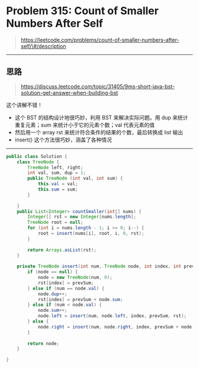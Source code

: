 # Problem 315: Count of Smaller Numbers After Self

> https://leetcode.com/problems/count-of-smaller-numbers-after-self/\#/description

-----------

## 思路

> https://discuss.leetcode.com/topic/31405/9ms-short-java-bst-solution-get-answer-when-building-bst

这个讲解不错！

* 这个 BST 的结构设计地很巧妙，利用 BST 来解决实际问题。用 dup 来统计重复元素；sum 来统计小于它的元素个数；val 代表元素的值
* 然后用一个 array rst 来统计符合条件的结果的个数，最后转换成 list 输出
* insert\(\) 这个方法很巧妙，涵盖了各种情况

------

```java
public class Solution {
    class TreeNode {
        TreeNode left, right;
        int val, sum, dup = 1;
        public TreeNode (int val, int sum) {
            this.val = val;
            this.sum = sum;
        }
        
    }
    public List<Integer> countSmaller(int[] nums) {
        Integer[] rst = new Integer[nums.length];
        TreeNode root = null;
        for (int i = nums.length - 1; i >= 0; i--) {
            root = insert(nums[i], root, i, 0, rst);
        }
        
        return Arrays.asList(rst);
    }
    
    private TreeNode insert(int num, TreeNode node, int index, int prevSum, Integer[] rst) {
        if (node == null) {
            node = new TreeNode(num, 0);
            rst[index] = prevSum;
        } else if (num == node.val) {
            node.dup++;
            rst[index] = prevSum + node.sum;
        } else if (num < node.val) {
            node.sum++;
            node.left = insert(num, node.left, index, prevSum, rst);
        } else {
            node.right = insert(num, node.right, index, prevSum + node.dup + node.sum, rst);
        }
        
        return node;
    }    
    
}


```





